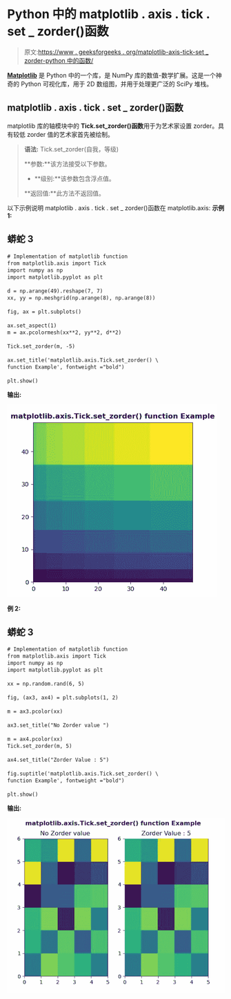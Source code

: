 # Python 中的 matplotlib . axis . tick . set _ zorder()函数

> 原文:[https://www . geeksforgeeks . org/matplotlib-axis-tick-set _ zorder-python 中的函数/](https://www.geeksforgeeks.org/matplotlib-axis-tick-set_zorder-function-in-python/)

[**Matplotlib**](https://www.geeksforgeeks.org/python-introduction-matplotlib/) 是 Python 中的一个库，是 NumPy 库的数值-数学扩展。这是一个神奇的 Python 可视化库，用于 2D 数组图，并用于处理更广泛的 SciPy 堆栈。

## matplotlib . axis . tick . set _ zorder()函数

matplotlib 库的轴模块中的 **Tick.set_zorder()函数**用于为艺术家设置 zorder。具有较低 zorder 值的艺术家首先被绘制。

> **语法:** Tick.set_zorder(自我，等级)
> 
> **参数:**该方法接受以下参数。
> 
> *   **级别:**该参数包含浮点值。
> 
> **返回值:**此方法不返回值。

以下示例说明 matplotlib . axis . tick . set _ zorder()函数在 matplotlib.axis:
**示例 1:**

## 蟒蛇 3

```
# Implementation of matplotlib function
from matplotlib.axis import Tick
import numpy as np  
import matplotlib.pyplot as plt  

d = np.arange(49).reshape(7, 7)  
xx, yy = np.meshgrid(np.arange(8), np.arange(8))  

fig, ax = plt.subplots()  

ax.set_aspect(1)  
m = ax.pcolormesh(xx**2, yy**2, d**2) 

Tick.set_zorder(m, -5) 

ax.set_title('matplotlib.axis.Tick.set_zorder() \
function Example', fontweight ="bold")  

plt.show() 
```

**输出:**

![](img/cb07b3bfc62792bb93aef9d41ce2de0d.png)

**例 2:**

## 蟒蛇 3

```
# Implementation of matplotlib function
from matplotlib.axis import Tick
import numpy as np  
import matplotlib.pyplot as plt  

xx = np.random.rand(6, 5)  

fig, (ax3, ax4) = plt.subplots(1, 2)  

m = ax3.pcolor(xx)  

ax3.set_title("No Zorder value ")  

m = ax4.pcolor(xx)  
Tick.set_zorder(m, 5)  

ax4.set_title("Zorder Value : 5")

fig.suptitle('matplotlib.axis.Tick.set_zorder() \
function Example', fontweight ="bold")  

plt.show() 
```

**输出:**

![](img/e55cdb36e79fa01b8d7acb9cc3399f6a.png)